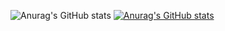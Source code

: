 ![Anurag's GitHub stats](https://github-readme-stats.vercel.app/api?username=JNDJ0&show_icons=true&theme=dark)
[![Anurag's GitHub stats](https://github-readme-stats.vercel.app/api?username=JNDJ0)](https://github.com/anuraghazra/github-readme-stats)
